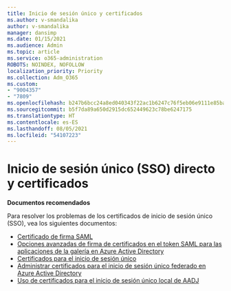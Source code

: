 ```yaml
---
title: Inicio de sesión único y certificados
ms.author: v-smandalika
author: v-smandalika
manager: dansimp
ms.date: 01/15/2021
ms.audience: Admin
ms.topic: article
ms.service: o365-administration
ROBOTS: NOINDEX, NOFOLLOW
localization_priority: Priority
ms.collection: Adm_O365
ms.custom:
- "9004357"
- "7809"
ms.openlocfilehash: b247b6bcc24a8ed040343f22ac1b6247c76f5eb06e9111e85ba8f3d1a5fb8158
ms.sourcegitcommit: b5f7da89a650d2915dc652449623c78be6247175
ms.translationtype: HT
ms.contentlocale: es-ES
ms.lasthandoff: 08/05/2021
ms.locfileid: "54107223"
---
```

# <a name="seamless-single-sign-on-sso-and-certificates"></a>Inicio de sesión único (SSO) directo y certificados

**Documentos recomendados**

Para resolver los problemas de los certificados de inicio de sesión único (SSO), vea los siguientes documentos:

- [Certificado de firma SAML](https://docs.microsoft.com/azure/active-directory/manage-apps/configure-saml-single-sign-on#saml-signing-certificate)
- [Opciones avanzadas de firma de certificados en el token SAML para las aplicaciones de la galería en Azure Active Directory](https://docs.microsoft.com/azure/active-directory/manage-apps/certificate-signing-options)
- [Certificados para el inicio de sesión único](https://docs.microsoft.com/microsoft-365/enterprise/plan-for-third-party-ssl-certificates)
- [Administrar certificados para el inicio de sesión único federado en Azure Active Directory](https://docs.microsoft.com/azure/active-directory/manage-apps/manage-certificates-for-federated-single-sign-on)
- [Uso de certificados para el inicio de sesión único local de AADJ](https://docs.microsoft.com/windows/security/identity-protection/hello-for-business/hello-hybrid-aadj-sso-cert)
